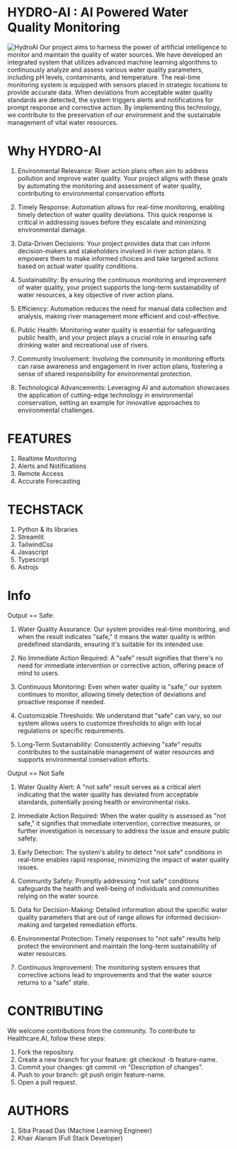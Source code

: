 
# HYDRO-AI : AI Powered Water Quality Monitoring
![HydroAI](https://www.google.com/url?sa=i&url=https%3A%2F%2Fwww.airtel.in%2Fblog%2Fbusiness%2Fiot-based-smart-water-quality-monitoring-and-control-system%2F&psig=AOvVaw2PIhspslJepakhYNPZ-URq&ust=1699129915183000&source=images&cd=vfe&opi=89978449&ved=0CBIQjRxqFwoTCJD9oanWqIIDFQAAAAAdAAAAABAE) 
Our project aims to harness the power of artificial intelligence to monitor and maintain the quality of water sources. We have developed an integrated system that utilizes advanced machine learning algorithms to continuously analyze and assess various water quality parameters, including pH levels, contaminants, and temperature. The real-time monitoring system is equipped with sensors placed in strategic locations to provide accurate data. When deviations from acceptable water quality standards are detected, the system triggers alerts and notifications for prompt response and corrective action. By implementing this technology, we contribute to the preservation of our environment and the sustainable management of vital water resources.

# Why HYDRO-AI
1. Environmental Relevance: River action plans often aim to address pollution and improve water quality. Your project aligns with these goals by automating the monitoring and assessment of water quality, contributing to environmental conservation efforts

2. Timely Response: Automation allows for real-time monitoring, enabling timely detection of water quality deviations. This quick response is critical in addressing issues before they escalate and minimizing environmental damage.

3. Data-Driven Decisions: Your project provides data that can inform decision-makers and stakeholders involved in river action plans. It empowers them to make informed choices and take targeted actions based on actual water quality conditions.

4. Sustainability: By ensuring the continuous monitoring and improvement of water quality, your project supports the long-term sustainability of water resources, a key objective of river action plans.

5. Efficiency: Automation reduces the need for manual data collection and analysis, making river management more efficient and cost-effective.

6. Public Health: Monitoring water quality is essential for safeguarding public health, and your project plays a crucial role in ensuring safe drinking water and recreational use of rivers.

7. Community Involvement: Involving the community in monitoring efforts can raise awareness and engagement in river action plans, fostering a sense of shared responsibility for environmental protection.

8. Technological Advancements: Leveraging AI and automation showcases the application of cutting-edge technology in environmental conservation, setting an example for innovative approaches to environmental challenges.

# FEATURES
  1. Realtime Monitoring
  2. Alerts and Notifications
  3. Remote Access
  4. Accurate Forecasting

# TECHSTACK
  1. Python & its libraries
  2. Streamlit
  3. TailwindCss
  4. Javascript
  5. Typescript
  6. Astrojs

# Info
Output == Safe:
1. Water Quality Assurance: Our system provides real-time monitoring, and when the result indicates "safe," it means the water quality is within predefined standards, ensuring it's suitable for its intended use.

2. No Immediate Action Required: A "safe" result signifies that there's no need for immediate intervention or corrective action, offering peace of mind to users.

3. Continuous Monitoring: Even when water quality is "safe," our system continues to monitor, allowing timely detection of deviations and proactive response if needed.

4. Customizable Thresholds: We understand that "safe" can vary, so our system allows users to customize thresholds to align with local regulations or specific requirements.

5. Long-Term Sustainability: Consistently achieving "safe" results contributes to the sustainable management of water resources and supports environmental conservation 
   efforts.

Output == Not Safe
1. Water Quality Alert: A "not safe" result serves as a critical alert indicating that the water quality has deviated from acceptable standards, potentially posing health or environmental risks.

2. Immediate Action Required: When the water quality is assessed as "not safe," it signifies that immediate intervention, corrective measures, or further investigation is necessary to address the issue and ensure public safety.

3. Early Detection: The system's ability to detect "not safe" conditions in real-time enables rapid response, minimizing the impact of water quality issues.

4. Community Safety: Promptly addressing "not safe" conditions safeguards the health and well-being of individuals and communities relying on the water source.

5. Data for Decision-Making: Detailed information about the specific water quality parameters that are out of range allows for informed decision-making and targeted remediation efforts.

6. Environmental Protection: Timely responses to "not safe" results help protect the environment and maintain the long-term sustainability of water resources.

7. Continuous Improvement: The monitoring system ensures that corrective actions lead to improvements and that the water source returns to a "safe" state.

# CONTRIBUTING
We welcome contributions from the community. To contribute to Healthcare.AI, follow these steps:

1. Fork the repository.
2. Create a new branch for your feature: git checkout -b feature-name.
3. Commit your changes: git commit -m "Description of changes".
4. Push to your branch: git push origin feature-name.
5. Open a pull request.

# AUTHORS
1. Siba Prasad Das (Machine Learning Engineer) 
2. Khair Alanam (Full Stack Developer)

